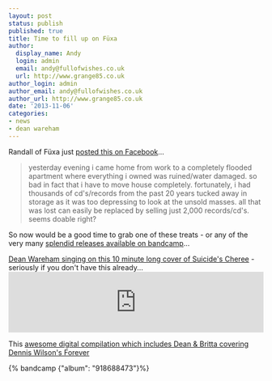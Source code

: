 ```yaml
---
layout: post
status: publish
published: true
title: Time to fill up on Füxa
author:
  display_name: Andy
  login: admin
  email: andy@fullofwishes.co.uk
  url: http://www.grange85.co.uk
author_login: admin
author_email: andy@fullofwishes.co.uk
author_url: http://www.grange85.co.uk
date: '2013-11-06'
categories:
- news
- dean wareham
---
```

<p>Randall of Füxa just <a href="https://www.facebook.com/permalink.php?story_fbid=10151742594418931&id=187296468930">posted this on Facebook</a>...</p>
<blockquote><p>yesterday evening i came home from work to a completely flooded apartment where everything i owned was ruined/water damaged. so bad in fact that i have to move house completely. fortunately, i had thousands of cd's/records from the past 20 years tucked away in storage as it was too depressing to look at the unsold masses. all that was lost can easily be replaced by selling just 2,000 records/cd's. seems doable right? </p></blockquote>
<p>So now would be a good time to grab one of these treats - or any of the very many <a href="http://fuxa1.bandcamp.com/">splendid releases available on bandcamp</a>...</p>
<p><a href="http://fuxa1.bandcamp.com/album/fuxa-commits-suicide">Dean Wareham singing on this 10 minute long cover of Suicide's Cheree</a> - seriously if you don't have this already...<br />
<iframe style="border: 0; width: 100%; height: 120px;" src="https://bandcamp.com/EmbeddedPlayer/album=3874447431/size=medium/bgcol=ffffff/linkcol=0687f5/t=1/transparent=true/" seamless><a href="http://fuxa1.bandcamp.com/album/fuxa-commits-suicide">Fuxa Commits Suicide by fuxa</a></iframe></p>
<p>This <a href="http://fuxa1.bandcamp.com/album/a-mind-expansion-digital-compilation">awesome digital compilation which includes Dean & Britta covering Dennis Wilson's Forever</a></p>
{% bandcamp {"album": "918688473"}%}

